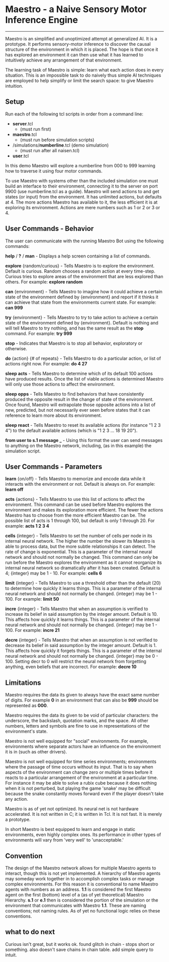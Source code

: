 # Maestro - a Naive Sensory Motor Inference Engine #
--------------------------------

Maestro is an simplified and unoptimized attempt at generalized AI. It is a prototype. It performs sensory-motor inference to discover the causal structure of the environment in which it is placed. The hope is that once it has explored an environment it can then use what it has learned to intuitively achieve any arrangement of that environment.

The learning task of Maestro is simple: learn what each action does in every situation. This is an impossible task to do naively thus simple AI techniques are employed to help simplify or limit the search space: to give Maestro intuition.  


## Setup ##

Run each of the following tcl scripts in order from a command line:

- **server**.tcl
	- (must run first)
- **maestro**.tcl
	- (must run before simulation scripts)
- /simulations/**numberline**.tcl (demo simulation)
	- (must run after all naisen.tcl)
- **user**.tcl

In this demo Maestro will explore a numberline from 000 to 999 learning how to traverse it using four motor commands.

To use Maestro with systems other than the included simulation one must build an interface to their environment, connecting it to the server on port 9900 (use numberline.tcl as a guide). Maestro will send actions to and get states (or input) from the environment. It has unlimited actions, but defaults at 4. The more actions Maestro has available to it, the less efficient it is at exploring its environment. Actions are mere numbers such as 1 or 2 or 3 or 4.


## User Commands - Behavior ##

The user can communicate with the running Maestro Bot using the following commands:

**help** / **?** / **man** - Displays a help screen containing a list of commands.

**explore** {random/curious} - Tells Maestro is to explore the environment. Default is curious. Random chooses a random action at every time-step. Curious tries to explore areas of the environment that are less explored than others. For example: **explore random**

**can** {environment} - Tells Maestro to imagine how it could achieve a certain state of the environment defined by {environment} and report if it thinks it can achieve that state from the environments current state. For example: **can 999**

**try** {environment} - Tells Maestro to try to take action to achieve a certain state of the environment defined by {environment}. Default is nothing and will tell Maestro to try nothing, and has the same result as the **stop** command. For example: **try 999**

**stop** - Indicates that Maestro is to stop all behavior, exploratory or otherwise.

**do** {action} {# of repeats} - Tells Maestro to do a particular action, or list of actions right now. For example: **do 4 27**

**sleep acts** - Tells Maestro to determine which of its default 100 actions have produced results. Once the list of viable actions is determined Maestro will only use those actions to affect the environment.

**sleep opps** - Tells Maestro to find behaviors that have consistently produced the opposite result in the change of state of the environment. Once found, Maestro will extrapolate those opposite actions into a list of new, predicted, but not necessarily ever seen before states that it can reference to learn more about its environment.

**sleep react** - Tells Maestro to reset its available actions (for instance "1 2 3 4") to the default available actions (which is "1 2 3 ... 18 19 20").

**from user to s.1 message _** - Using this format the user can send messages to anything on the Maestro network, including, (as in this example) the simulation script.


## User Commands - Parameters ##

**learn** {on/off} - Tells Maestro to memorize and encode data while it interacts with the environment or not. Default is always on. For example: **learn off**

**acts** {actions} - Tells Maestro to use this list of actions to affect the environment. This command can be used before Maestro explores the environment and makes its exploration more efficient. The fewer the actions Maestro has to choose from the more efficient Maestro can be. The possible list of acts is 1 through 100, but default is only 1 through 20. For example: **acts 1 2 3 4**

**cells** {integer} - Tells Maestro to set the number of cells per node in its internal neural network. The higher the number the slower its Maestro is able to process data, but the more subtle relationships it can detect. The rate of change is exponential. This is a parameter of the internal neural network and should not normally be changed. This command can only be run before the Maestro explores the environment as it cannot reorganize its internal neural network so dramatically after it has been created. Default is 4; {integer} may be 1 - 10. For example: **cells 6**

**limit** {integer} - Tells Maestro to use a threshold other than the default (20) to determine how quickly it learns things. This is a parameter of the internal neural network and should not normally be changed. {integer} may be 1 - 100. For example: **limit 50**

**incre** {integer} - Tells Maestro that when an assumption is verified to increase its belief in said assumption by the integer amount. Default is 10. This affects how quickly it learns things. This is a parameter of the internal neural network and should not normally be changed. {integer} may be 1 - 100. For example: **incre 21**

**decre** {integer} - Tells Maestro that when an assumption is not verified to decrease its belief in said assumption by the integer amount. Default is 1. This affects how quickly it forgets things. This is a parameter of the internal neural network and should not normally be changed. {integer} may be 0 - 100. Setting decr to 0 will restrict the neural network from forgetting anything, even beliefs that are incorrect. For example: **decre 10**


## Limitations ##

Maestro requires the data its given to always have the exact same number of digits. For example **0** in an environment that can also be **999** should be represented as **000**.

Maestro requires the data its given to be void of particular characters: the underscore, the backslash, quotation marks, and the space. All other numbers, letters and symbols are fine to use in representations of the environment's state.

Maestro is not well equipped for "social" environments. For example, environments where separate actors have an influence on the environment it is in (such as other drivers).

Maestro is not well equipped for time series environments; environments where the passage of time occurs without its input. That is to say when aspects of the environment can change zero or multiple times before it reacts to a particular arrangement of the environment at a particular time. For instance it may be able to solve a rubix cube because it does nothing when it is not perturbed, but playing the game 'snake' may be difficult because the snake constantly moves forward even if the player doesn't take any action.

Maestro is as of yet not optimized. Its neural net is not hardware accelerated. It is not written in C; it is written in Tcl. It is not fast. It is merely a prototype.

In short Maestro is best equipped to learn and engage in static environments, even highly complex ones. Its performance in other types of environments will vary from 'very well' to 'unacceptable.'


## Convention ##

The design of the Maestro network allows for multiple Maestro agents to interact, though this is not yet implemented. A hierarchy of Maestro agents may someday work together in to accomplish complex tasks or manage complex environments. For this reason it is conventional to name Maestro agents with numbers as an address. **1.1** is considered the first Maestro agent on the first (bottom) level of a (as of yet theoretical) Maestro Hierarchy. **s.1** or **e.1** then is considered the portion of the simulation or the environment that communicates with Maestro **1.1**. These are naming conventions; not naming rules. As of yet no functional logic relies on these conventions.


## what to do next ##

Curious isn't great, but it works ok.
found glitch in chain - stops short or something.
also doesn't save chains in chain table.
add simple query to intuit.
